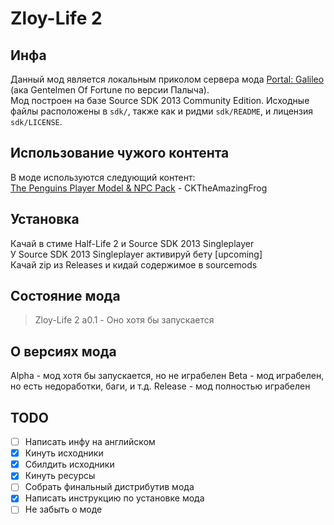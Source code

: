 # Zloy-Life 2
## Инфа
Данный мод является локальным приколом сервера мода [Portal: Galileo](https://discord.gg/6SzMxBXffw) (ака Gentelmen Of Fortune по версии Палыча).\
Мод построен на базе Source SDK 2013 Community Edition. Исходные файлы расположены в `sdk/`, также как и ридми `sdk/README`, и лицензия `sdk/LICENSE`.
## Использование чужого контента
В моде используются следующий контент:\
[The Penguins Player Model & NPC Pack](https://steamcommunity.com/sharedfiles/filedetails/?id=2585746247) - CKTheAmazingFrog
## Установка
Качай в стиме Half-Life 2 и Source SDK 2013 Singleplayer\
У Source SDK 2013 Singleplayer активируй бету [upcoming]\
Качай zip из Releases и кидай содержимое в sourcemods
## Состояние мода
> Zloy-Life 2 a0.1 - Оно хотя бы запускается
## О версиях мода
Alpha - мод хотя бы запускается, но не играбелен
Beta - мод играбелен, но есть недоработки, баги, и т.д.
Release - мод полностью играбелен
## TODO
- [ ] Написать инфу на английском
- [X] Кинуть исходники
- [X] Сбилдить исходники
- [X] Кинуть ресурсы
- [ ] Собрать финальный дистрибутив мода
- [X] Написать инструкцию по установке мода
- [ ] Не забыть о моде
